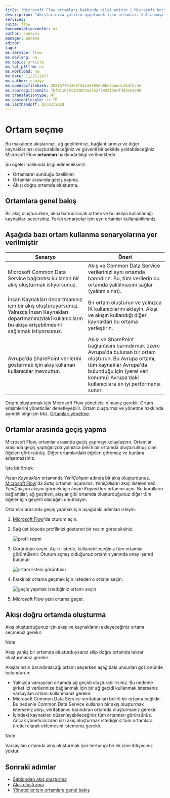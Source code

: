 ```yaml
---
title: "Microsoft Flow ortamları hakkında bilgi edinin | Microsoft Docs"
description: "Akışlarınıza yalıtım uygulamak için ortamları kullanmayı öğrenin"
services: 
suite: flow
documentationcenter: na
author: sunaysv
manager: anneta
editor: 
tags: 
ms.service: flow
ms.devlang: na
ms.topic: article
ms.tgt_pltfrm: na
ms.workload: na
ms.date: 11/27/2017
ms.author: sunayv
ms.openlocfilehash: 202167f833c6f5e1a8105db8bd44addc24dfdc3e
ms.sourcegitcommit: 7bf01167913038b3ad3527592013eefdd3ee9200
ms.translationtype: HT
ms.contentlocale: tr-TR
ms.lasthandoff: 01/03/2018
---
```

# <a name="choosing-an-environment"></a>Ortam seçme

Bu makalede akışlarınızı, ağ geçitlerinizi, bağlantılarınızı ve diğer kaynaklarınızı oluşturabileceğiniz ve güvenli bir şekilde yalıtabileceğiniz Microsoft Flow **ortamları** hakkında bilgi verilmektedir.

Şu öğeler hakkında bilgi edineceksiniz:

* Ortamların sunduğu özellikler.
* Ortamlar arasında geçiş yapma.
* Akışı doğru ortamda oluşturma.

## <a name="environments-overview"></a>Ortamlara genel bakış

Bir akış oluştururken, akışı barındıracak ortamı ve bu akışın kullanacağı kaynakları seçersiniz. Farklı senaryolar için ayrı ortamlar kullanabilirsiniz.

## <a name="here-are-a-few-scenarios-for-using-environments"></a>Aşağıda bazı ortam kullanma senaryolarına yer verilmiştir

Senaryo|Öneri
-----|-----
Microsoft Common Data Service bağlantısı kullanan bir akış oluşturmak istiyorsunuz.|Akış ve Common Data Service verilerinizi aynı ortamda barındırın. Bu, tüm verilerin bu ortamda yalıtılmasını sağlar (yalıtım sınırı).
İnsan Kaynakları departmanınız için bir akış oluşturuyorsunuz. Yalnızca İnsan Kaynakları departmanınızdaki kullanıcıların bu akışa erişebilmesini sağlamak istiyorsunuz.|Bir ortam oluşturun ve yalnızca İK kullanıcılarını ekleyin. Akışı ve akışın kullandığı diğer kaynakları bu ortama yerleştirin.
Avrupa'da SharePoint verilerini göstermek için akış kullanan kullanıcılar mevcuttur.|Akışı ve SharePoint bağlantısını barındırmak üzere Avrupa'da bulunan bir ortam oluşturun. Bu Avrupa ortamı, tüm kaynaklar Avrupa'da bulunduğu için (yerel veri konumu) Avrupa'daki kullanıcılara en iyi performansı sunar.

Ortam oluşturmak için Microsoft Flow yöneticisi olmanız gerekir. Ortam erişimlerini yöneticiler denetleyebilir. Ortam oluşturma ve yönetme hakkında ayrıntılı bilgi için bkz. [Ortamları yönetme](environments-overview-admin.md).

## <a name="switching-environments"></a>Ortamlar arasında geçiş yapma

Microsoft Flow, ortamlar arasında geçiş yapmayı kolaylaştırır. Ortamlar arasında geçiş yaptığınızda yalnızca belirli bir ortamda oluşturulmuş olan öğeleri görürsünüz. Diğer ortamlardaki öğeleri göremez ve bunlara erişemezsiniz.

İşte bir örnek:

*İnsan Kaynakları* ortamında *YeniÇalışan* adında bir akış oluşturdunuz. [Microsoft Flow](https://flow.microsoft.com)'da *Satış* ortamını açarsınız. *YeniÇalışan* akışı listelenmez. *YeniÇalışan* akışını görmek için *İnsan Kaynakları* ortamını açın. Bu kuralların bağlantılar, ağ geçitleri, akışlar gibi ortamda oluşturduğunuz diğer tüm öğeler için geçerli olacağını unutmayın.

Ortamlar arasında geçiş yapmak için aşağıdaki adımları izleyin:

1. [Microsoft Flow](https://flow.microsoft.com)'da oturum açın.
1. Sağ üst köşede profilinizi gösteren bir resim göreceksiniz.

   ![profil resmi](./media/environments-overview-maker/default-environment.png)

1. Görüntüyü seçin. Açılır listede, kullanabileceğiniz tüm ortamlar görüntülenir. Oturum açmış olduğunuz ortamın yanında onay işareti bulunur:

   ![ortam listesi görüntüsü](./media/environments-overview-maker/all-environments.png)
1. Farklı bir ortama geçmek için listeden o ortamı seçin:

   ![geçiş yapmak istediğiniz ortamı seçin](./media/environments-overview-maker/select-europe.png)
1. Microsoft Flow yeni ortama geçer.

## <a name="create-flows-in-the-right-environment"></a>Akışı doğru ortamda oluşturma

Akış oluşturduğunuz için akışı ve kaynaklarını ekleyeceğiniz ortamı seçmeniz gerekir.

> [!NOTE]
Akışı yanlış bir ortamda oluşturduysanız silip doğru ortamda tekrar oluşturmanız gerekir.

Akışlarınızın barındırılacağı ortamı seçerken aşağıdaki unsurları göz önünde bulundurun:

* Yalnızca varsayılan ortamda ağ geçidi oluşturabilirsiniz. Bu nedenle şirket içi verilerinize bağlanmak için bir ağ geçidi kullanmak isterseniz varsayılan ortamı kullanmanız gerekir.
* Microsoft Common Data Service veritabanları belirli bir ortama bağlıdır. Bu nedenle Common Data Service kullanan bir akış oluşturmak isterseniz akışı, veritabanını barındıran ortamda oluşturmanız gerekir.
* İçindeki kaynakları düzenleyebileceğiniz tüm ortamları görürsünüz. Ancak yöneticinizden sizi akış oluşturmak istediğiniz tüm ortamlara üretici olarak eklemesini istemeniz gerekir.

> [!NOTE]
Varsayılan ortamda akış oluşturmak için herhangi bir ek izne ihtiyacınız yoktur.

## <a name="next-steps"></a>Sonraki adımlar

* [Şablondan akış oluşturma](get-started-logic-template.md)
* [Akış oluşturma](get-started-logic-flow.md)
* [Yöneticiler için ortamlara genel bakış](environments-overview-admin.md)